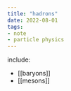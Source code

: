 ```yaml
---
title: "hadrons"
date: 2022-08-01
tags:
- note
- particle physics
---
```

include:
- [[baryons]]
- [[mesons]]